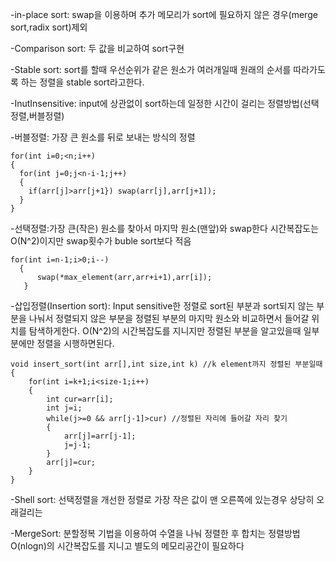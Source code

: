 
-in-place sort: swap을 이용하며 추가 메모리가 sort에 필요하지 않은 경우(merge sort,radix sort)제외

-Comparison sort: 두 값을 비교하여 sort구현

-Stable sort: sort를 할때 우선순위가 같은 원소가 여러개일때 원래의 순서를 따라가도록 하는 정렬을 stable sort라고한다.

-InutInsensitive:  input에 상관없이 sort하는데 일정한 시간이 걸리는 정렬방법(선택정렬,버블정렬)

-버블정렬: 가장 큰 원소를 뒤로 보내는 방식의 정렬  

```
for(int i=0;<n;i++)
{
  for(int j=0;j<n-i-1;j++)
  {
    if(arr[j]>arr[j+1}) swap(arr[j],arr[j+1]);
  }
}
```
-선택정렬:가장 큰(작은) 원소를 찾아서 마지막 원소(맨앞)와 swap한다   시간복잡도는 O(N^2)이지만 swap횟수가 buble sort보다 적음 
```
for(int i=n-1;i>0;i--)
  {
      swap(*max_element(arr,arr+i+1),arr[i]);
   }
```

-삽입정렬(Insertion sort): Input sensitive한 정렬로 sort된 부분과 sort되지 않는 부분을 나눠서 정렬되지 않은 부분을 정렬된 부분의
마지막 원소와 비교하면서 들어갈 위치를 탐색하게한다. O(N^2)의 시간복잡도를 지니지만 정렬된 부분을 알고있을때 일부분에만 정렬을 시행하면된다.
```
void insert_sort(int arr[],int size,int k) //k element까지 정렬된 부분일때
{
	for(int i=k+1;i<size-1;i++)
	{
		int cur=arr[i];
		int j=i;
		while(j>=0 && arr[j-1]>cur) //정렬된 자리에 들어갈 자리 찾기
		{
			arr[j]=arr[j-1];
			j=j-1;
		}
		arr[j]=cur;
	}
}
```
-Shell sort: 선택정렬을 개선한 정렬로 가장 작은 값이 맨 오른쪽에 있는경우 상당히 오래걸리는 

-MergeSort: 분할정복 기법을 이용하여 수열을 나눠 정렬한 후 합치는 정렬방법 O(nlogn)의 시간복잡도를 지니고 별도의 메모리공간이 필요하다 




